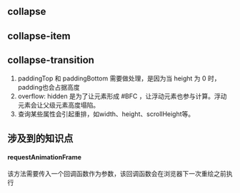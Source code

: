 ## collapse

## collapse-item

## collapse-transition
1. paddingTop 和 paddingBottom 需要做处理，是因为当 height 为 0 时，padding也会占据高度
2. overflow: hidden 是为了让元素形成 #BFC ，让浮动元素也参与计算。浮动元素会让父级元素高度塌陷。
3. 查询某些属性会引起重排，如width、height、scrollHeight等。

## 涉及到的知识点

#### requestAnimationFrame

该方法需要传入一个回调函数作为参数，该回调函数会在浏览器下一次重绘之前执行
